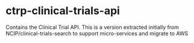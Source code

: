 # ctrp-clinical-trials-api
Contains the Clinical Trial API. This is a version extracted initially from NCIP/clinical-trials-search to support micro-services and migrate to AWS
